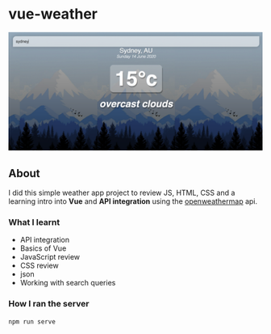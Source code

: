 # vue-weather

![image of weather app](src/assets/screenshot.png?raw=true "Vue Weather App")

## About

I did this simple weather app project to review JS, HTML, CSS and a learning intro into **Vue** and **API integration** using the [openweathermap](https://openweathermap.org/api) api.


### What I learnt
 * API integration
 * Basics of Vue
 * JavaScript review
 * CSS review
 * json
 * Working with search queries

### How I ran the server

 ```bash
 npm run serve
 ```
